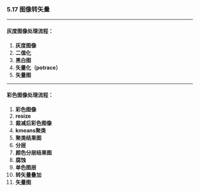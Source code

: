 ### 5.17 图像转矢量

---

#### 灰度图像处理流程：
1. **灰度图像**  
2. **二值化**  
3. **黑白图**  
4. **矢量化（potrace）**  
5. **矢量图**  

---

#### 彩色图像处理流程：
1. **彩色图像**  
2. **resize**  
3. **裁减后彩色图像**  
4. **kmeans聚类**  
5. **聚类结果图**  
6. **分层**  
7. **颜色分层结果图**  
8. **腐蚀**  
9. **单色图层**  
10. **转矢量叠加**  
11. **矢量图**  
